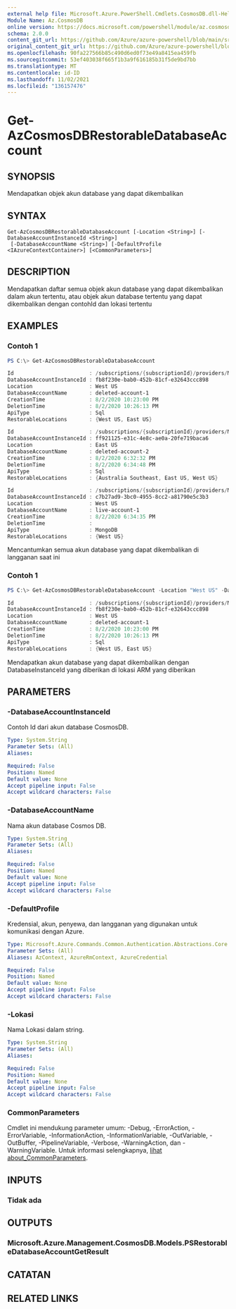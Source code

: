 ```yaml
---
external help file: Microsoft.Azure.PowerShell.Cmdlets.CosmosDB.dll-Help.xml
Module Name: Az.CosmosDB
online version: https://docs.microsoft.com/powershell/module/az.cosmosdb/get-azcosmosdbrestorabledatabaseaccount
schema: 2.0.0
content_git_url: https://github.com/Azure/azure-powershell/blob/main/src/CosmosDB/CosmosDB/help/Get-AzCosmosDBRestorableDatabaseAccount.md
original_content_git_url: https://github.com/Azure/azure-powershell/blob/main/src/CosmosDB/CosmosDB/help/Get-AzCosmosDBRestorableDatabaseAccount.md
ms.openlocfilehash: 90fa227566b85c490d6ed0f73e49a8415ea459fb
ms.sourcegitcommit: 53ef403038f665f1b3a9f616185b31f5de9bd7bb
ms.translationtype: MT
ms.contentlocale: id-ID
ms.lasthandoff: 11/02/2021
ms.locfileid: "136157476"
---
```

# Get-AzCosmosDBRestorableDatabaseAccount

## SYNOPSIS
Mendapatkan objek akun database yang dapat dikembalikan

## SYNTAX

```
Get-AzCosmosDBRestorableDatabaseAccount [-Location <String>] [-DatabaseAccountInstanceId <String>]
 [-DatabaseAccountName <String>] [-DefaultProfile <IAzureContextContainer>] [<CommonParameters>]
```

## DESCRIPTION
Mendapatkan daftar semua objek akun database yang dapat dikembalikan dalam akun tertentu, atau objek akun database tertentu yang dapat dikembalikan dengan contohId dan lokasi tertentu

## EXAMPLES

### Contoh 1
```powershell
PS C:\> Get-AzCosmosDBRestorableDatabaseAccount

Id                        : /subscriptions/{subscriptionId}/providers/Microsoft.DocumentDB/locations/westus/restorableDatabaseAccounts/fb8f230e-bab0-452b-81cf-e32643ccc898
DatabaseAccountInstanceId : fb8f230e-bab0-452b-81cf-e32643ccc898
Location                  : West US
DatabaseAccountName       : deleted-account-1
CreationTime              : 8/2/2020 10:23:00 PM
DeletionTime              : 8/2/2020 10:26:13 PM
ApiType                   : Sql
RestorableLocations       : {West US, East US}

Id                        : /subscriptions/{subscriptionId}/providers/Microsoft.DocumentDB/locations/eastus/restorableDatabaseAccounts/ff921125-e31c-4e8c-ae0a-20fe719baca6
DatabaseAccountInstanceId : ff921125-e31c-4e8c-ae0a-20fe719baca6
Location                  : East US
DatabaseAccountName       : deleted-account-2
CreationTime              : 8/2/2020 6:32:32 PM
DeletionTime              : 8/2/2020 6:34:48 PM
ApiType                   : Sql
RestorableLocations       : {Australia Southeast, East US, West US}

Id                        : /subscriptions/{subscriptionId}/providers/Microsoft.DocumentDB/locations/westus/restorableDatabaseAccounts/c7b27ad9-3bc0-4955-8cc2-a81790e5c3b3
DatabaseAccountInstanceId : c7b27ad9-3bc0-4955-8cc2-a81790e5c3b3
Location                  : West US
DatabaseAccountName       : live-account-1
CreationTime              : 8/2/2020 6:34:35 PM
DeletionTime              :
ApiType                   : MongoDB
RestorableLocations       : {West US}
```

Mencantumkan semua akun database yang dapat dikembalikan di langganan saat ini

### Contoh 1
```powershell
PS C:\> Get-AzCosmosDBRestorableDatabaseAccount -Location "West US" -DatabaseAccountInstanceId fb8f230e-bab0-452b-81cf-e32643ccc898

Id                        : /subscriptions/{subscriptionId}/providers/Microsoft.DocumentDB/locations/westus/restorableDatabaseAccounts/fb8f230e-bab0-452b-81cf-e32643ccc898
DatabaseAccountInstanceId : fb8f230e-bab0-452b-81cf-e32643ccc898
Location                  : West US
DatabaseAccountName       : deleted-account-1
CreationTime              : 8/2/2020 10:23:00 PM
DeletionTime              : 8/2/2020 10:26:13 PM
ApiType                   : Sql
RestorableLocations       : {West US, East US}
```

Mendapatkan akun database yang dapat dikembalikan dengan DatabaseInstanceId yang diberikan di lokasi ARM yang diberikan  

## PARAMETERS

### -DatabaseAccountInstanceId
Contoh Id dari akun database CosmosDB.

```yaml
Type: System.String
Parameter Sets: (All)
Aliases:

Required: False
Position: Named
Default value: None
Accept pipeline input: False
Accept wildcard characters: False
```

### -DatabaseAccountName
Nama akun database Cosmos DB.

```yaml
Type: System.String
Parameter Sets: (All)
Aliases:

Required: False
Position: Named
Default value: None
Accept pipeline input: False
Accept wildcard characters: False
```

### -DefaultProfile
Kredensial, akun, penyewa, dan langganan yang digunakan untuk komunikasi dengan Azure.

```yaml
Type: Microsoft.Azure.Commands.Common.Authentication.Abstractions.Core.IAzureContextContainer
Parameter Sets: (All)
Aliases: AzContext, AzureRmContext, AzureCredential

Required: False
Position: Named
Default value: None
Accept pipeline input: False
Accept wildcard characters: False
```

### -Lokasi
Nama Lokasi dalam string.

```yaml
Type: System.String
Parameter Sets: (All)
Aliases:

Required: False
Position: Named
Default value: None
Accept pipeline input: False
Accept wildcard characters: False
```

### CommonParameters
Cmdlet ini mendukung parameter umum: -Debug, -ErrorAction, -ErrorVariable, -InformationAction, -InformationVariable, -OutVariable, -OutBuffer, -PipelineVariable, -Verbose, -WarningAction, dan -WarningVariable. Untuk informasi selengkapnya, [lihat about_CommonParameters](http://go.microsoft.com/fwlink/?LinkID=113216).

## INPUTS

### Tidak ada

## OUTPUTS

### Microsoft.Azure.Management.CosmosDB.Models.PSRestorableDatabaseAccountGetResult

## CATATAN

## RELATED LINKS
